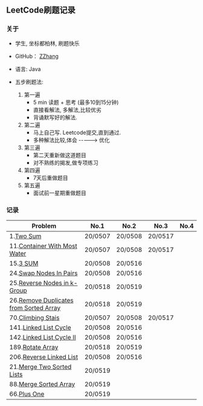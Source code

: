 ## LeetCode刷题记录

### 关于
- 学生, 坐标都柏林, 刷题快乐

- GitHub： [ZZhang](https://github.com/ZhongyanZHANG)

- 语言: Java

- 五步刷题法: 
  1. 第一遍
     * 5 min 读题 + 思考 (最多10到15分钟)
     * 直接看解法, 多解法,比较优劣
     * 背诵默写好的解法.
  2. 第二遍
      * 马上自己写. Leetcode提交,直到通过.
      * 多种解法比较,体会 -----> 优化
  3. 第三遍
       * 第二天重新做这道题目
       * 对不熟练的揭发,做专项练习
  4. 第四遍 
       * 7天后重做题目
  5. 第五遍
       * 面试前一星期重做题目

### 记录
| Problem    | No.1    | No.2 | No.3 | No.4 |
| ---------- | ------- | ---- | ---- | ---- |
| 1.[Two Sum](1_TwoSum/Solution.java) |20/0507|20/0508|20/0517||
| 11.[Container With Most Water](11_Container_With_Most_Water/Solution.java) |20/0507|20/0508|20/0517||
| 15.[3 SUM](15_3SUM/Solution.java) |20/0508|20/0516|||
| 24.[Swap Nodes In Pairs](24_Swap_Nodes_In_Pairs/Solution.java) |20/0508|20/0516|||
| 25.[Reverse Nodes in k-Group](25_Reverse_Nodes_in_k-Group/Solution.java) |20/0518|20/0519|||
| 26.[Remove Duplicates from Sorted Array](26_Remove_Duplicates_from_Sorted_Array/Solution.java) |20/0518|20/0519|||
| 70.[Climbing Stais](70_ClimbingStairs/Solution.java) |20/0507|20/0508|20/0517||
| 141.[Linked List Cycle](141_Linked_List_Cycle/Solution.java) |20/0508|20/0516|||
| 142.[Linked List Cycle II](142_Linked_List_Cycle_ii/Solution.java) |20/0508|20/0516|||
| 189.[Rotate Array](189_Rotate_Array/Solution.java) |20/0518|20/0519|||
| 206.[Reverse Linked List](206_Reverse_Linked_List/Solution.java) |20/0508|20/0516|||
|21.[Merge Two Sorted Lists](21_Merge_Two_Sorted_Lists/Solution.java)|20/0519||||
|88.[Merge Sorted Array](88_Merge_Sorted_Array/Solution.java)|20/0519||||
|66.[Plus One](66_Plus_One/Solution.java)|20/0519||||